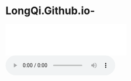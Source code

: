 # LongQi.Github.io-
<iframe frameborder="no" border="0" marginwidth="0" marginheight="0" width=330 height=86 src="//music.163.com/outchain/player?type=3&id=2071082281&auto=1&height=66"></iframe>
<audio controls autoplay="autoplay" loop="loop">
<source src="Test.mp3" type="audio/mpeg" />
